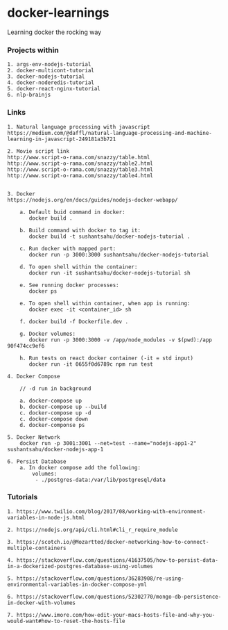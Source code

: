 # docker-learnings

Learning docker the rocking way

### Projects within

	1. args-env-nodejs-tutorial
	2. docker-multicont-tutorial
	3. docker-nodejs-tutorial
	4. docker-noderedis-tutorial
	5. docker-react-nginx-tutorial
	6. nlp-brainjs	

### Links

	1. Natural language processing with javascript
	https://medium.com/@daffl/natural-language-processing-and-machine-learning-in-javascript-249181a3b721

	2. Movie script link 
	http://www.script-o-rama.com/snazzy/table.html
	http://www.script-o-rama.com/snazzy/table2.html
	http://www.script-o-rama.com/snazzy/table3.html
	http://www.script-o-rama.com/snazzy/table4.html


	3. Docker
	https://nodejs.org/en/docs/guides/nodejs-docker-webapp/

		a. Default buid command in docker:
		   docker build .

		b. Build command with docker to tag it:
		   docker build -t sushantsahu/docker-nodejs-tutorial .

		c. Run docker with mapped port:
		   docker run -p 3000:3000 sushantsahu/docker-nodejs-tutorial

		d. To open shell within the container:
		   docker run -it sushantsahu/docker-nodejs-tutorial sh

		e. See running docker processes:
		   docker ps

		e. To open shell within container, when app is running:
		   docker exec -it <container_id> sh  

		f. docker build -f Dockerfile.dev .

		g. Docker volumes:
		   docker run -p 3000:3000 -v /app/node_modules -v $(pwd):/app 90f474cc9ef6

		h. Run tests on react docker container (-it = std input)
		   docker run -it 0655f0d6789c npm run test

	4. Docker Compose

		// -d run in background

		a. docker-compose up
		b. docker-compose up --build
		c. docker-compose up -d
		c. docker-compose down 
		d. docker-componse ps
		
	5. Docker Network
		docker run -p 3001:3001 --net=test --name="nodejs-app1-2" sushantsahu/docker-nodejs-app-1
		
	6. Persist Database
		a. In docker compose add the following:
			volumes:
			 - ./postgres-data:/var/lib/postgresql/data
		

### Tutorials

	1. https://www.twilio.com/blog/2017/08/working-with-environment-variables-in-node-js.html

	2. https://nodejs.org/api/cli.html#cli_r_require_module
	
	3. https://scotch.io/@Mozartted/docker-networking-how-to-connect-multiple-containers
	
	4. https://stackoverflow.com/questions/41637505/how-to-persist-data-in-a-dockerized-postgres-database-using-volumes
	
	5. https://stackoverflow.com/questions/36283908/re-using-environmental-variables-in-docker-compose-yml
	
	6. https://stackoverflow.com/questions/52302770/mongo-db-persistence-in-docker-with-volumes
	
	7. https://www.imore.com/how-edit-your-macs-hosts-file-and-why-you-would-want#how-to-reset-the-hosts-file
	
